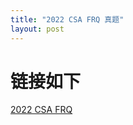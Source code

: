```yaml
---
title: "2022 CSA FRQ 真题"
layout: post
---
```

# 链接如下 
[2022 CSA FRQ](https://secure-media.collegeboard.org/apc/ap22-frq-computer-science-a.pdf)
